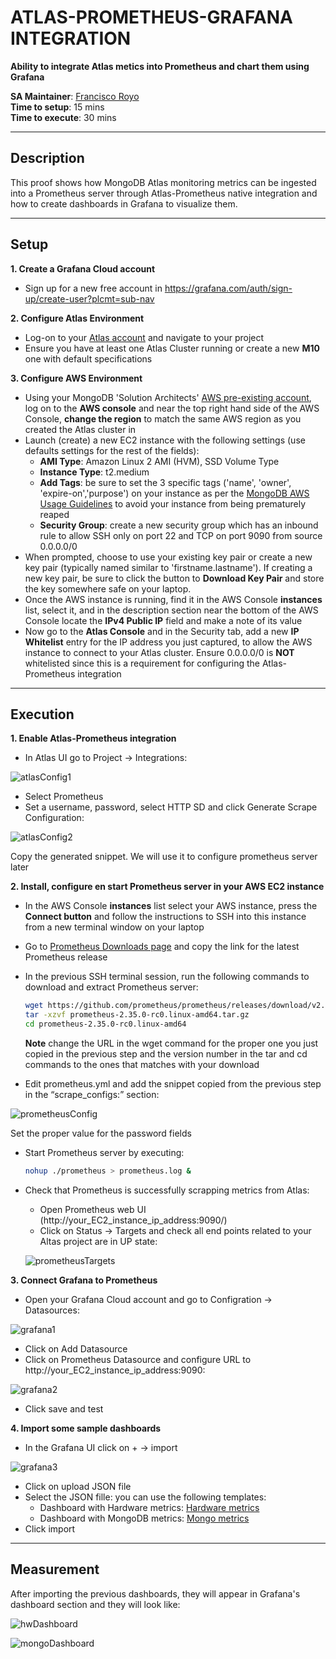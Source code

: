 # ATLAS-PROMETHEUS-GRAFANA INTEGRATION

__Ability to integrate Atlas metics into Prometheus and chart them using Grafana__

__SA Maintainer__: [Francisco Royo](mailto:francisco.royo@mongodb.com) <br/>
__Time to setup__: 15 mins <br/>
__Time to execute__: 30 mins <br/>

---
## Description

This proof shows how MongoDB Atlas monitoring metrics can be ingested into a Prometheus server through Atlas-Prometheus native integration and how to create dashboards in Grafana to visualize them.

---
## Setup
__1. Create a Grafana Cloud account__

* Sign up for a new free account in https://grafana.com/auth/sign-up/create-user?plcmt=sub-nav

__2. Configure Atlas Environment__

* Log-on to your [Atlas account](http://cloud.mongodb.com) and navigate to your project
* Ensure you have at least one Atlas Cluster running or create a new __M10__ one with default specifications 

__3. Configure AWS Environment__
* Using your MongoDB 'Solution Architects' [AWS pre-existing account](https://wiki.corp.mongodb.com/display/10GEN/SA+AWS+Access+-+Updated+Nov+2020), log on to the __AWS console__ and near the top right hand side of the AWS Console, __change the region__ to match the same AWS region as you created the Atlas cluster in
* Launch (create) a new EC2 instance with the following settings (use defaults settings for the rest of the fields):
  * __AMI Type__: Amazon Linux 2 AMI (HVM), SSD Volume Type
  * __Instance Type__: t2.medium
  * __Add Tags__: be sure to set the 3 specific tags ('name', 'owner', 'expire-on','purpose') on your instance as per the [MongoDB AWS Usage Guidelines](https://wiki.corp.mongodb.com/display/DEVOPSP/AWS+Reaping+Policies) to avoid your instance from being prematurely reaped
  * __Security Group__: create a new security group which has an inbound rule to allow SSH only on port 22 and TCP on port 9090 from source 0.0.0.0/0
* When prompted, choose to use your existing key pair or create a new key pair (typically named similar to 'firstname.lastname'). If creating a new key pair, be sure to click the button to __Download Key Pair__ and store the key somewhere safe on your laptop.
*  Once the AWS instance is running, find it in the AWS Console __instances__ list, select it, and in the description section near the bottom of the AWS Console locate the __IPv4 Public IP__ field and make a note of its value
* Now go to the __Atlas Console__ and in the Security tab, add a new __IP Whitelist__ entry for the IP address you just captured, to allow the AWS instance to connect to your Atlas cluster. Ensure 0.0.0.0/0 is __NOT__ whitelisted since this is a requirement for configuring the Atlas-Prometheus integration

---
## Execution

__1. Enable Atlas-Prometheus integration__
* In Atlas UI go to Project -> Integrations:

![atlasConfig1](img/atlasConfig1.png "atlasConfig1")

* Select Prometheus
* Set a username, password, select HTTP SD and click Generate Scrape Configuration:

![atlasConfig2](img/atlasConfig2.png "atlasConfig2")

Copy the generated snippet. We will use it to configure prometheus server later

__2. Install, configure en start Prometheus server in your AWS EC2 instance__
* In the AWS Console __instances__ list select your AWS instance, press the __Connect button__ and follow the instructions to SSH into this instance from a new terminal window on your laptop
* Go to [Prometheus Downloads page](https://prometheus.io/download/) and copy the link for the latest Prometheus release
* In the previous SSH terminal session, run the following commands to download and extract Prometheus server:

  ```bash
  wget https://github.com/prometheus/prometheus/releases/download/v2.35.0-rc0/prometheus-2.35.0-rc0.linux-amd64.tar.gz
  tar -xzvf prometheus-2.35.0-rc0.linux-amd64.tar.gz
  cd prometheus-2.35.0-rc0.linux-amd64
  ```
  __Note__ change the URL in the wget command for the proper one you just copied in the previous step and the version number in the tar and cd commands to the ones that matches with your download
* Edit prometheus.yml and add the snippet copied from the previous step in the  “scrape_configs:” section:

![prometheusConfig](img/prometheusConfig.png "prometheusConfig")

Set the proper value for the password fields
* Start Prometheus server by executing:
  ```bash
  nohup ./prometheus > prometheus.log &
  ```
* Check that Prometheus is successfully scrapping metrics from Atlas:
  * Open Prometheus web UI (http://your_EC2_instance_ip_address:9090/) 
  * Click on Status -> Targets and check all end points related to your Altas project are in UP state:
  
  ![prometheusTargets](img/prometheusTargets.png "prometheusTargets")

__3. Connect Grafana to Prometheus__
* Open your Grafana Cloud account and go to Configration -> Datasources:

![grafana1](img/grafana1.png "grafana1")

* Click on Add Datasource
* Click on Prometheus Datasource and configure URL to http://your_EC2_instance_ip_address:9090:

![grafana2](img/grafana2.png "grafana2")

* Click save and test

__4. Import some sample dashboards__
* In the Grafana UI click on + -> import

![grafana3](img/grafana3.png "grafana3")

* Click on upload JSON file
* Select the JSON fille: you can use the following templates:
  * Dashboard with Hardware metrics: [Hardware metrics](dashboardTemplates/HardwareMetrics.json)
  * Dashboard with MongoDB metrics: [Mongo metrics](dashboardTemplates/MongoMetrics.json)
* Click import

---
## Measurement

After importing the previous dashboards, they will appear in Grafana's dashboard section and they will look like:

![hwDashboard](img/hwDashboard.png "hwDashboard")

![mongoDashboard](img/mongoDashboard.png "mongoDashboard")
